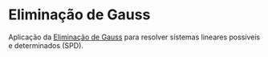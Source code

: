 # Eliminação de Gauss

Aplicação da [Eliminação de Gauss](https://pt.wikipedia.org/wiki/Elimina%C3%A7%C3%A3o_de_Gauss) para resolver sistemas lineares possíveis e determinados (SPD).
